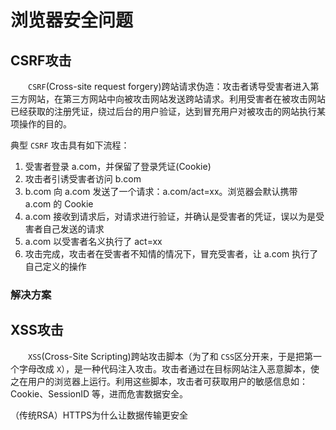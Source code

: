 # **浏览器安全问题**

## **CSRF攻击**

&emsp;&emsp;`CSRF`(Cross-site request forgery)跨站请求伪造：攻击者诱导受害者进入第三方网站，在第三方网站中向被攻击网站发送跨站请求。利用受害者在被攻击网站已经获取的注册凭证，绕过后台的用户验证，达到冒充用户对被攻击的网站执行某项操作的目的。

典型 `CSRF` 攻击具有如下流程：
1. 受害者登录 a.com，并保留了登录凭证(Cookie)
2. 攻击者引诱受害者访问 b.com
3. b.com 向 a.com 发送了一个请求：a.com/act=xx。浏览器会默认携带 a.com 的 Cookie
4. a.com 接收到请求后，对请求进行验证，并确认是受害者的凭证，误以为是受害者自己发送的请求
5. a.com 以受害者名义执行了 act=xx
6. 攻击完成，攻击者在受害者不知情的情况下，冒充受害者，让 a.com 执行了自己定义的操作

### 解决方案

## **XSS攻击**

&emsp;&emsp;`XSS`(Cross-Site Scripting)跨站攻击脚本（为了和 `CSS`区分开来，于是把第一个字母改成 `X`），是一种代码注入攻击。攻击者通过在目标网站注入恶意脚本，使之在用户的浏览器上运行。利用这些脚本，攻击者可获取用户的敏感信息如：Cookie、SessionID 等，进而危害数据安全。

（传统RSA）HTTPS为什么让数据传输更安全
